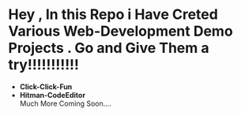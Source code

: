 <h1>Hey , In this Repo i Have Creted Various Web-Development Demo Projects .
Go and Give Them a try!!!!!!!!!!!</h1>
<ul>
<li><strong>Click-Click-Fun</strong></li>
<li><strong>Hitman-CodeEditor</strong></li>
 Much More Coming Soon....
</ul>
